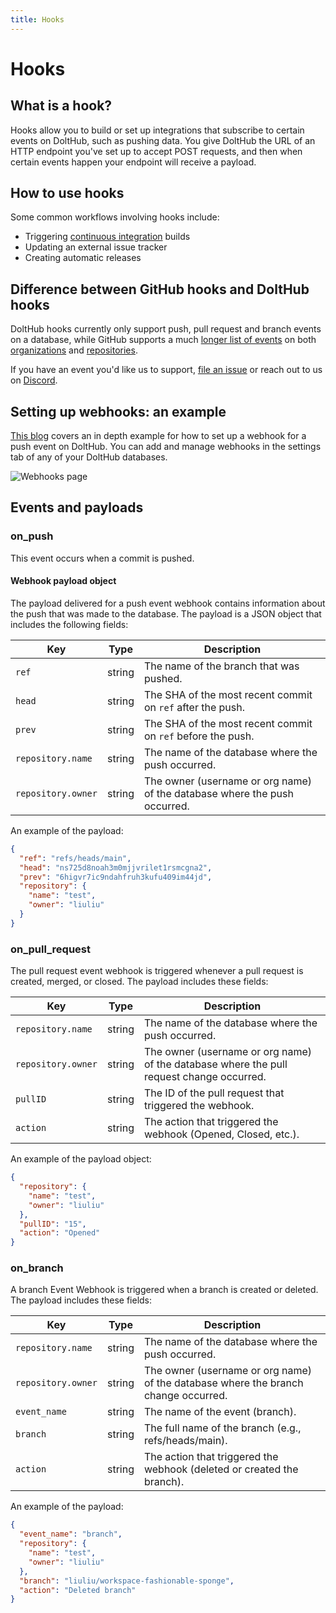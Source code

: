 ```yaml
---
title: Hooks
---
```


# Hooks

## What is a hook?

Hooks allow you to build or set up integrations that subscribe to certain events on
DoltHub, such as pushing data. You give DoltHub the URL of an HTTP endpoint you've set up
to accept POST requests, and then when certain events happen your endpoint will receive a
payload.

## How to use hooks

Some common workflows involving hooks include:

- Triggering [continuous integration](https://en.wikipedia.org/wiki/Continuous_integration) builds
- Updating an external issue tracker
- Creating automatic releases

## Difference between GitHub hooks and DoltHub hooks

DoltHub hooks currently only support push, pull request and branch events on a database, while GitHub supports a
much [longer list of
events](https://docs.github.com/en/developers/webhooks-and-events/webhooks/webhook-events-and-payloads)
on both [organizations](https://docs.github.com/en/rest/orgs/webhooks) and
[repositories](https://docs.github.com/en/rest/repos#webhooks).

If you have an event you'd like us to support, [file an issue](https://github.com/dolthub/dolthub-issues/issues/new?assignees=tbantle22&labels=enhancement&template=feature_request.md&title=) or reach out to us on [Discord](https://discord.gg/s8uVgc3).

## Setting up webhooks: an example

[This blog](https://www.dolthub.com/blog/2020-04-08-data-ci-with-dolthub-webhooks/) covers
an in depth example for how to set up a webhook for a push event on DoltHub. You can add
and manage webhooks in the settings tab of any of your DoltHub databases.

![Webhooks page](../../.gitbook/assets/dolthub-webhooks.png)

## Events and payloads

### on_push

This event occurs when a commit is pushed.

#### Webhook payload object

The payload delivered for a push event webhook contains information about the push that was made to the database. The payload is a JSON object that includes the following fields:

| Key                | Type   | Description                                                               |
| ------------------ | ------ | ------------------------------------------------------------------------- |
| `ref`              | string | The name of the branch that was pushed.                                   |
| `head`             | string | The SHA of the most recent commit on `ref` after the push.                |
| `prev`             | string | The SHA of the most recent commit on `ref` before the push.               |
| `repository.name`  | string | The name of the database where the push occurred.                         |
| `repository.owner` | string | The owner (username or org name) of the database where the push occurred. |

An example of the payload:

```json
{
  "ref": "refs/heads/main",
  "head": "ns725d8noah3m0mjjvrilet1rsmcgna2",
  "prev": "6higvr7ic9ndahfruh3kufu409im44jd",
  "repository": {
    "name": "test",
    "owner": "liuliu"
  }
}
```

### on_pull_request

The pull request event webhook is triggered whenever a pull request is created, merged, or closed. The payload includes these fields:

| Key                | Type   | Description                                                                              |
| ------------------ | ------ | ---------------------------------------------------------------------------------------- |
| `repository.name`  | string | The name of the database where the push occurred.                                        |
| `repository.owner` | string | The owner (username or org name) of the database where the pull request change occurred. |
| `pullID`           | string | The ID of the pull request that triggered the webhook.                                   |
| `action`           | string | The action that triggered the webhook (Opened, Closed, etc.).                            |

An example of the payload object:

```json
{
  "repository": {
    "name": "test",
    "owner": "liuliu"
  },
  "pullID": "15",
  "action": "Opened"
}
```

### on_branch

A branch Event Webhook is triggered when a branch is created or deleted. The payload includes these fields:

| Key                | Type   | Description                                                                        |
| ------------------ | ------ | ---------------------------------------------------------------------------------- |
| `repository.name`  | string | The name of the database where the push occurred.                                  |
| `repository.owner` | string | The owner (username or org name) of the database where the branch change occurred. |
| `event_name	`       | string | The name of the event (branch).                                                    |
| `branch`           | string | The full name of the branch (e.g., refs/heads/main).                               |
| `action`           | string | The action that triggered the webhook (deleted or created the branch).             |

An example of the payload:

```json
{
  "event_name": "branch",
  "repository": {
    "name": "test",
    "owner": "liuliu"
  },
  "branch": "liuliu/workspace-fashionable-sponge",
  "action": "Deleted branch"
}
```

